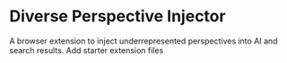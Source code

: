 # Diverse Perspective Injector
 A browser extension to inject underrepresented perspectives into AI and search results.
Add starter extension files


